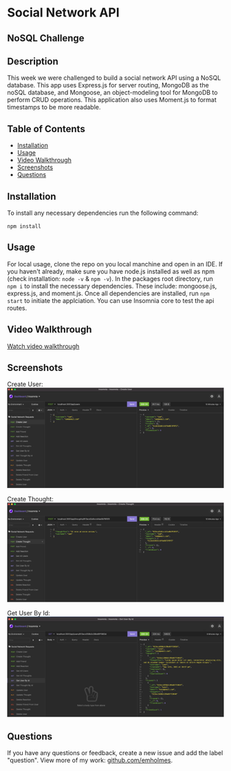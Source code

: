 # Social Network API
## NoSQL Challenge

## Description
This week we were challenged to build a social network API using a NoSQL database. This app uses Express.js for server routing, MongoDB as the noSQL database, and Mongoose, an object-modeling tool for MongoDB to perform CRUD operations. This application also uses Moment.js to format timestamps to be more readable.

## Table of Contents
* [Installation](#installation)
* [Usage](#usage)
* [Video Walkthrough](#video-walkthrough)
* [Screenshots](#screenshots)
* [Questions](#questions)

## Installation
To install any necessary dependencies run the following command: 

    npm install

## Usage 
For local usage, clone the repo on you local manchine and open in an IDE. If you haven't already, make sure you have node.js installed as well as npm (check installation: `node -v` & `npm -v`). In the packages root directory, run `npm i` to install the necessary dependencies. These include: mongoose.js, express.js, and moment.js. Once all dependencies are installed, run `npm start` to initiate the applciation. You can use Insomnia core to test the api routes. 

## Video Walkthrough
[Watch video walkthrough](https://drive.google.com/file/d/13zJckZeMBdUDQqWc8GP7wUoSqzBbU6t7/view)

## Screenshots

Create User: 
![Login view](./public/assets/create-user.png)

Create Thought:
![Signup view](./public/assets/create-thought.png)

Get User By Id:
![Homepage view](./public/assets/get-user-by-id.png)


## Questions
If you have any questions or feedback, create a new issue and add the label "question". 
View more of my work: [github.com/emholmes](https://github.com/emholmes).

